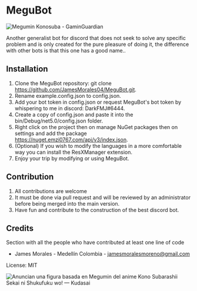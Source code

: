 # **MeguBot**
![Megumin Konosuba - GaminGuardian](https://gaminguardian.com/wp-content/uploads/2018/08/Megumin-Konosuba.jpg)

Another generalist bot for discord that does not seek to solve any specific problem and is only created for the pure pleasure of doing it, the difference with other bots is that this one has a good name..

## Installation

 1. Clone the MeguBot repository: git clone https://github.com/JamesMorales04/MeguBot.git.
 2. Rename example.config.json to config.json.
 3. Add your bot token in config.json or request MeguBot's bot token by whispering to me in discord: DarkFMJ#6444.
 4. Create a copy of config.json and paste it into the bin/Debug/net5.0/config.json folder.
 5. Right click on the project then on manage NuGet packages then on settings and add the package https://nuget.emzi0767.com/api/v3/index.json. 
 6. (Optional) If you wish to modify the languages in a more comfortable way you can install the ResXManager extension.
 7. Enjoy your trip by modifying or using MeguBot.

## Contribution

 1. All contributions are welcome
 2. It must be done via pull request and will be reviewed by an administrator before being merged into the main version.
 3. Have fun and contribute to the construction of the best discord bot.

## Credits

Section with all the people who have contributed at least one line of code

 - James Morales - Medellín Colombia - jamesmoralesmoreno@gmail.com

License: MIT

![Anuncian una figura basada en Megumin del anime Kono Subarashii Sekai ni  Shukufuku wo! — Kudasai](https://somoskudasai.com/wp-content/uploads/2020/01/portada-megumin-2020.jpg)
